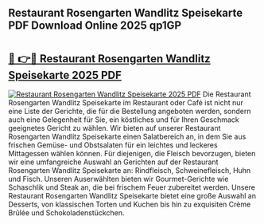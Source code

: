 ## Restaurant Rosengarten Wandlitz Speisekarte PDF Download Online 2025 qp1GP

# <h2><a href="http://gce23a.nevu.top/?p=Restaurant+Rosengarten+Wandlitz+Speisekarte">🔗 👉🔴 Restaurant Rosengarten Wandlitz Speisekarte 2025 PDF</a></h2>

[![Restaurant Rosengarten Wandlitz Speisekarte 2025 PDF](https://i.imgur.com/dBaPXMq.png)](http://gce23a.nevu.top/?p=Restaurant+Rosengarten+Wandlitz+Speisekarte)
Die Restaurant Rosengarten Wandlitz Speisekarte im Restaurant oder Café ist nicht nur eine Liste der Gerichte, die für die Bestellung angeboten werden, sondern auch eine Gelegenheit für Sie, ein köstliches und für Ihren Geschmack geeignetes Gericht zu wählen. Wir bieten auf unserer Restaurant Rosengarten Wandlitz Speisekarte einen Salatbereich an, in dem Sie aus frischen Gemüse- und Obstsalaten für ein leichtes und leckeres Mittagessen wählen können. Für diejenigen, die Fleisch bevorzugen, bieten wir eine umfangreiche Auswahl an Gerichten auf der Restaurant Rosengarten Wandlitz Speisekarte an: Rindfleisch, Schweinefleisch, Huhn und Fisch. Unseren Auserwählten bieten wir Gourmet-Gerichte wie Schaschlik und Steak an, die bei frischem Feuer zubereitet werden. Unsere Restaurant Rosengarten Wandlitz Speisekarte bietet eine große Auswahl an Desserts, von klassischen Torten und Kuchen bis hin zu exquisiten Crème Brûlée und Schokoladenstückchen.
